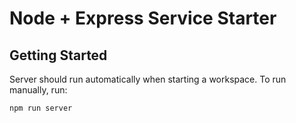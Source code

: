 # Node + Express Service Starter

## Getting Started

Server should run automatically when starting a workspace. To run manually, run:
```sh
npm run server
```
